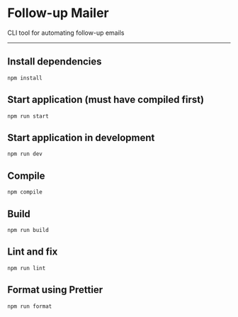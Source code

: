# Follow-up Mailer
CLI tool for automating follow-up emails

---

## Install dependencies
```
npm install
```

## Start application (must have compiled first)
```
npm run start
```

## Start application in development
```
npm run dev
```

## Compile
```
npm compile
```

## Build 
```
npm run build
```

## Lint and fix
```
npm run lint
```

## Format using Prettier
```
npm run format
```
